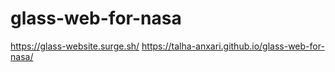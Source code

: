 # glass-web-for-nasa
https://glass-website.surge.sh/
https://talha-anxari.github.io/glass-web-for-nasa/